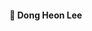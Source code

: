 #### 👋 Dong Heon Lee 
<!--Skill Badge-->
<!--<img src="https://img.shields.io/badge/HTML5-lightgrey?style=flat&logo=HTML5&logoColor=#E34F26"/> <img src="https://img.shields.io/badge/CSS3-blueviolet?style=flat&logo=CSS3&logoColor=#1572B6"/><img src="https://img.shields.io/badge/JavaScript-critical?style=flat&logo=JavaScript&logoColor=#F7DF1E"/> 



<!--
**Sirius506775/Sirius506775** is a ✨ _special_ ✨ repository because its `README.md` (this file) appears on your GitHub profile.

Here are some ideas to get you started:



- 🔭 I’m currently working on ...
- 🌱 I’m currently learning ...
- 👯 I’m looking to collaborate on ...
- 🤔 I’m looking for help with ...
- 💬 Ask me about ...
- 📫 How to reach me: ...
- 😄 Pronouns: ...
- ⚡ Fun fact: ...
-->
